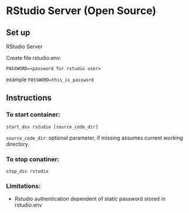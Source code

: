 # RStudio Server (Open Source)

## Set up

RStudio Server 

Create file rstudio.env:
```
PASSWORD=<password for rstudio user>
```
example `PASSWORD=this_is_password`

## Instructions 

### To start container:
```
start_dss rstudio [source_code_dir]
```
`source_code_dir`: optional parameter, if missing assumes current working directory.


### To stop conatiner:
```
stop_dss rstudio
```

### Limitations:
* Rstudio authentication dependent of static password stored in rstudio.env
